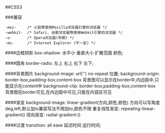##CSS3

###兼容

	-moz-     /* 火狐等使用Mozilla浏览器引擎的浏览器 */
	-webkit-  /* Safari, 谷歌浏览器等使用Webkit引擎的浏览器 */
	-o-       /* Opera浏览器(早期) */
	-ms-      /* Internet Explorer (不一定) */ 	
	
####边框阴影
	box-shadow: 水平小 垂直大小 扩散范围 颜色;

####圆角
	border-radio: 左上 右上 右下 左下;

####背景图片
	background-image: url('') no-repeat 位置;
	background-origin: border-box,padding-box,content-box
	背景图可以显示在border中,内边距中,只能显示在content中
	background-clip: border-box,padding-box,content-box
	背景图在border可见,在内边距中可见,只能在内容区可见

####渐变
	background-image: linear-gradient(方向,颜色,颜色)
	方向可以写角度deg,left,默认加to兼容写法不用加to,颜色不限
	重复线性渐变: repeating-linear-gradient()
	径向渐变: radial-gradient:()

####过渡
	transition: all ease 延迟时间 运行时间;